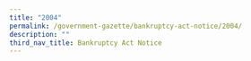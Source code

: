 ```yaml
---
title: "2004"
permalink: /government-gazette/bankruptcy-act-notice/2004/
description: ""
third_nav_title: Bankruptcy Act Notice
---
```

